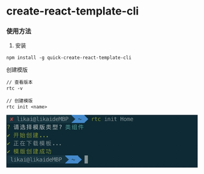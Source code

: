 # create-react-template-cli


### 使用方法
1. 安装
```
npm install -g quick-create-react-template-cli
```

创建模版
```
// 查看版本
rtc -v

// 创建模版
rtc init <name>
```
![image](https://github.com/islikai/create-react-template-cli/blob/master/images/example.jpg)